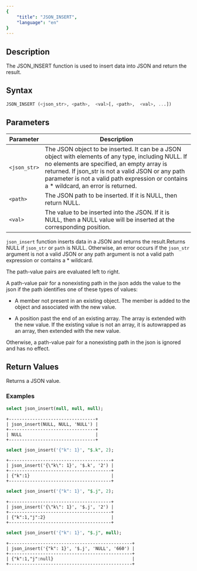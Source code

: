 ```yaml
---
{
    "title": "JSON_INSERT",
    "language": "en"
}
---
```


## Description
The JSON_INSERT function is used to insert data into JSON and return the result.


## Syntax
```sql
JSON_INSERT (<json_str>, <path>,  <val>[, <path>,  <val>, ...])
```

## Parameters
| Parameter          | Description                                                                                                                             |
|-------------|--------------------------------------------------------------------------------------------------------------------------------|
| `<json_str>` | The JSON object to be inserted. It can be a JSON object with elements of any type, including NULL. If no elements are specified, an empty array is returned. If json_str is not a valid JSON or any path parameter is not a valid path expression or contains a * wildcard, an error is returned. |
| `<path>` | The JSON path to be inserted. If it is NULL, then return NULL.                                                                                             |
| `<val>`        | The value to be inserted into the JSON. If it is NULL, then a NULL value will be inserted at the corresponding position.                                                                           |

`json_insert` function inserts data in a JSON and returns the result.Returns NULL if `json_str` or `path` is NULL. Otherwise, an error occurs if the `json_str` argument is not a valid JSON or any path argument is not a valid path expression or contains a * wildcard.

The path-value pairs are evaluated left to right.

A path-value pair for a nonexisting path in the json adds the value to the json if the path identifies one of these types of values:

* A member not present in an existing object. The member is added to the object and associated with the new value.

* A position past the end of an existing array. The array is extended with the new value. If the existing value is not an array, it is autowrapped as an array, then extended with the new value.

Otherwise, a path-value pair for a nonexisting path in the json is ignored and has no effect.

## Return Values
Returns a JSON value.

### Examples

```sql
select json_insert(null, null, null);
```
```text
+---------------------------------+
| json_insert(NULL, NULL, 'NULL') |
+---------------------------------+
| NULL                            |
+---------------------------------+
```
```sql
select json_insert('{"k": 1}', "$.k", 2);
```
```text
+---------------------------------------+
| json_insert('{\"k\": 1}', '$.k', '2') |
+---------------------------------------+
| {"k":1}                               |
+---------------------------------------+
```
```sql
select json_insert('{"k": 1}', "$.j", 2);
```
```text
+---------------------------------------+
| json_insert('{\"k\": 1}', '$.j', '2') |
+---------------------------------------+
| {"k":1,"j":2}                         |
+---------------------------------------+
```
```sql
select json_insert('{"k": 1}', "$.j", null);
```
```text
+-----------------------------------------------+
| json_insert('{"k": 1}', '$.j', 'NULL', '660') |
+-----------------------------------------------+
| {"k":1,"j":null}                              |
+-----------------------------------------------+
```
